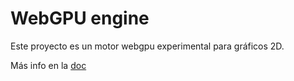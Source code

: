 # WebGPU engine

Este proyecto es un motor webgpu experimental para gráficos 2D.

Más info en la [doc](../doc/README.md)